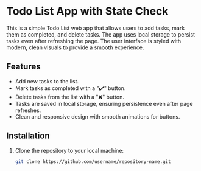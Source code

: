 # Todo List App with State Check

This is a simple Todo List web app that allows users to add tasks, mark them as completed, and delete tasks. The app uses local storage to persist tasks even after refreshing the page. The user interface is styled with modern, clean visuals to provide a smooth experience.

## Features

- Add new tasks to the list.
- Mark tasks as completed with a "✔️" button.
- Delete tasks from the list with a "❌" button.
- Tasks are saved in local storage, ensuring persistence even after page refreshes.
- Clean and responsive design with smooth animations for buttons.

## Installation

1. Clone the repository to your local machine:
   ```bash
   git clone https://github.com/username/repository-name.git
